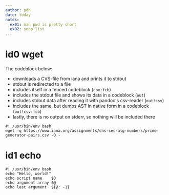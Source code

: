 ```yaml
---
author: pdh
date: today
notes:
  ex01: man pwd is pretty short
  ex02: snap list
...
```


# id0 wget

The codeblock below:

- downloads a CVS-file from iana and prints it to stdout
- stdout is redirected to a file
- includes itself in a fenced codeblock (`cbx:fcb`)
- includes the stdout file and shows its data in a codeblock  (`out`)
- includes stdout data after reading it with pandoc's csv-reader (`out!csv`)
- includes the same, but dumps AST in native form in a codeblock (`out!csv:fcb`)
- lastly, there is no output on stderr, so nothing will be included there

```{#id0 .stitch caption="IPv4 special registry" inc="cbx:fcb out:fcb out!csv, out!csv:fcb err"}
#! /usr/bin/env bash
wget -q https://www.iana.org/assignments/dns-sec-alg-numbers/prime-generator-pairs.csv -O -
```

# id1 echo

```{#id1 .stitch exe=yes cfg=missing arg="cli args here" inc="out:fcb"}
#! /usr/bin/env bash
echo "Hello, world!"
echo script name    $0
echo argument array $@
echo last argument  ${@: -1}
```
